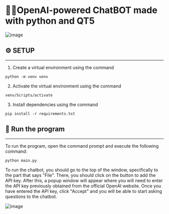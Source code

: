 # 🐍🤖OpenAI-powered ChatBOT made with python and QT5

![image](https://user-images.githubusercontent.com/76167482/230812945-a4d3bb83-022b-4793-847f-628188b1b9e5.png)

## ⚙ SETUP
---------
1) Create a virtual environment using the command
~~~
python -m venv venv 
~~~
2) Activate the virtual environment using the command
~~~
venv/Scripts/activate
~~~
3) Install dependencies using the command
~~~
pip install -r requirements.txt
~~~

## 💨 Run the program
--------
To run the program, open the command prompt and execute the following command:
~~~
python main.py
~~~

To run the chatbot, you should go to the top of the window, specifically to the part that says "File". There, you should click on the button to add the API key. After this, a popup window will appear where you will need to enter the API key previously obtained from the official OpenAI website. Once you have entered the API key, click "Accept" and you will be able to start asking questions to the chatbot.

![image](https://user-images.githubusercontent.com/76167482/230813678-2810dc7d-0d29-479a-9dd1-356127e62875.png)